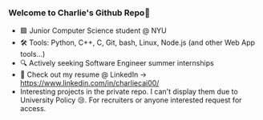 ### Welcome to Charlie's Github Repo👋

- 🟪 Junior Computer Science student @ NYU 
- 🛠 Tools: Python, C++, C, Git, bash, Linux, Node.js (and other Web App tools...) 
- 🔍 Actively seeking Software Engineer summer internships
- 📝 Check out my resume @ LinkedIn -> https://www.linkedin.com/in/charliecai00/
- Interesting projects in the private repo. I can't display them due to University Policy 😢. For recruiters or anyone interested request for access.

<!--
**charliecai00/charliecai00** is a ✨ _special_ ✨ repository because its `README.md` (this file) appears on your GitHub profile.

Here are some ideas to get you started:

- 🔭 I’m currently working on ...
- 🌱 I’m currently learning ...
- 👯 I’m looking to collaborate on ...
- 🤔 I’m looking for help with ...
- 💬 Ask me about ...
- 📫 How to reach me: ...
- 😄 Pronouns: ...
- ⚡ Fun fact: ...
-->
